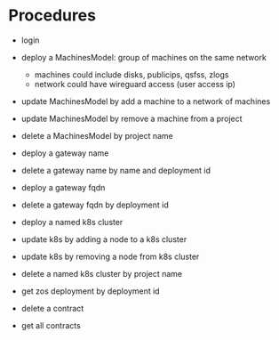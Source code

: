 # Procedures

- login
- deploy a MachinesModel: group of machines on the same network
  - machines could include disks, publicips, qsfss, zlogs
  - network could have wireguard access (user access ip)
- update MachinesModel by add a machine to a network of machines
- update MachinesModel by remove a machine from a project
- delete a MachinesModel by project name
- deploy a gateway name
- delete a gateway name by name and deployment id
- deploy a gateway fqdn
- delete a gateway fqdn by deployment id
- deploy a named k8s cluster
- update k8s by adding a node to a k8s cluster
- update k8s by removing a node from k8s cluster
- delete a named k8s cluster by project name

- get zos deployment by deployment id
- delete a contract
- get all contracts
